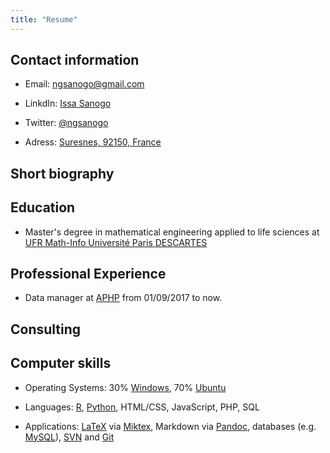 ```yaml
---
title: "Resume"
---
```


## Contact information

+ Email: [ngsanogo@gmail.com](ngsanogo@gmail.com)

+ LinkdIn: [Issa Sanogo](https://www.linkedin.com/in/ngsanogo/)

+ Twitter: [@ngsanogo](https://twitter.com/ngsanogo)

+ Adress: [Suresnes, 92150, France](https://www.google.fr/maps/place/92150+Suresnes/data=!4m2!3m1!1s0x47e664c5b40ecee7:0x1c0b82c6e1d88150?sa=X&ved=0ahUKEwjT_JDfjurZAhUP2qQKHSRCAgcQ8gEILTAA)

## Short biography

## Education

+ Master's degree in mathematical engineering applied to life sciences at [UFR Math-Info Université Paris DESCARTES](http://www.mi.parisdescartes.fr/)

## Professional Experience

+ Data manager at [APHP](https://aphp.fr) from 01/09/2017 to now.

## Consulting

## Computer skills

+ Operating Systems: 30% [Windows](https://www.microsoft.com/fr-fr/windows/), 70% [Ubuntu](https://www.ubuntu.com/)

+ Languages: [R](https://www.r-project.org/), [Python](https://www.python.org/), HTML/CSS, JavaScript, PHP, SQL

+ Applications: [LaTeX](https://www.latex-project.org/) via [Miktex](https://miktex.org/), Markdown via [Pandoc](https://pandoc.org/), databases (e.g. [MySQL](https://www.mysql.com/fr/)), [SVN](https://subversion.apache.org/) and [Git](https://git-scm.com/)